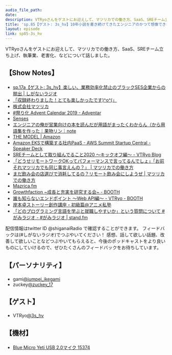```yaml
---
audio_file_path: 
date: 
description: VTRyoさんをゲストにお迎えして、マツリカでの働き方、SaaS、SREチーム立ち上げ、執筆業、老害化、などについて話しました。
title: 'sp.85【ゲスト: 3s_hv】10年小説を書き続けてきたエンジニアのかつて想像できなかった楽しいキャリア'
layout: episode
link: sp85-3s_hv
---
```


<p><span>VTRyoさんをゲストにお迎えして、マツリカでの働き方、SaaS、SREチーム立ち上げ、執筆業、老害化、などについて話しました。</span></p>
<h2>
  <p>【Show Notes】</p>
</h2>
<ul>
  <li><a href="https://shiganai.org/ep/sp17a-3s_hv" target="_blank">sp.17a【ゲスト: 3s_hv】楽しい、業務効率化禁止のブラックSES企業からの脱出 | しがないラジオ</a></li>
  <li><a href="https://twitter.com/3s_hv/status/957106561792409600?s=20" target="_blank">「収録終わりました！とても楽しかったです)^o^(」</a></li>
  <li><a href="https://mazrica.com/" target="_blank">株式会社マツリカ</a></li>
  <li><a href="https://adventar.org/calendars/4231" target="_blank">#祭り化 Advent Calendar 2019 - Adventar</a></li>
  <li><a href="https://product-senses.mazrica.com/" target="_blank">Senses</a></li>
  <li><a href="https://note.com/fruitriin/n/n03e8a36c7d14" target="_blank">エンジニアの俺が営業向けの本を読んだが用語がまったくわからん（から用語集を作った｜果物リン｜note</a></li>
  <li><a href="https://www.amazon.co.jp/dp/B07M5W8GCQ" target="_blank">THE MODEL | Amazon</a></li>
  <li><a href="https://speakerdeck.com/vtryo/create-paas-eks" target="_blank">Amazon EKSで構築する社内PaaS - AWS Summit Startup Central - Speaker Deck</a></li>
  <li><a href="https://blog.vtryo.me/entry/sre-initiatives-2020-kickoff" target="_blank">SREチームとして取り組んでること2020 〜キックオフ編〜 - VTRyo Blog</a></li>
  <li><a href="https://www.wantedly.com/companies/mazrica/post_articles/123448" target="_blank">「どうせリモートワークOKってパフォーマンスで言ってるんでしょ」「お前それマツリカでも同じ事言えんの？」 | マツリカでの働き方</a></li>
  <li><a href="https://www.wantedly.com/companies/mazrica/post_articles/122779" target="_blank">まだ飲み会の店選びで消耗してるの？リモート飲み会にしようぜ | マツリカでの働き方</a></li>
  <li><a href="https://soundcloud.com/user-549591188" target="_blank">Mazrica.fm</a></li>
  <li><a href="https://growthfaction.booth.pm/" target="_blank">Growthfaction ~成長と充実を研究する会~ - BOOTH</a></li>
  <li><a href="https://vtryo.booth.pm/items/1567107" target="_blank">誰も知らないエンドポイント 〜Web API編〜 - VTRyo - BOOTH</a></li>
  <li><a href="https://twitter.com/inokoriinosan/status/1220488470696620035?s=20" target="_blank">岸本卓ストーリー創作講座・初級篇@アニメ私塾</a></li>
  <li><a href="https://stand.fm/episodes/5ea0c40de7aedeffaf1cbb49" target="_blank">「どのプログラミング言語を学ぶと就職しやすいか」という質問について #がみラジオ - #がみラジオ | stand.fm</a></li>
</ul>
<p><span>
  配信情報はtwitter ID @shiganaiRadio で確認することができます。
  フィードバックは(#しがないラジオ)でつぶやいてください！
  感想、話して欲しい話題、改善して欲しいことなどつぶやいてもらえると、今後のポッドキャストをより良いものにしていけるので、ぜひたくさんのフィードバックをお待ちしています。
</span></p>
<h2>
  <p>【パーソナリティ】</p>
</h2>
<ul>
  <li>gami<a href="https://twitter.com/jumpei_ikegami" target="_blank">@jumpei_ikegami</a></li>
  <li>zuckey<a href="https://twitter.com/zuckey_17" target="_blank">@zuckey_17</a></li>
</ul>
<h2>
  <p>【ゲスト】</p>
</h2>
<ul>
  <li>VTRyo<a href="https://twitter.com/3s_hv" target="_blank">@3s_hv</a></li>
</ul>
<h2>
  <p>【機材】</p>
</h2>
<ul>
  <li><a href="http://amzn.to/2tlkud3" target="_blank">Blue Micro Yeti USB 2.0マイク 15374</a></li>
</ul>